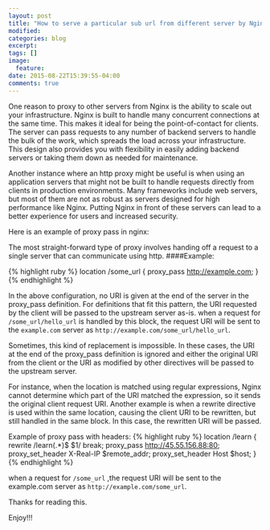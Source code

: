 ```yaml
---
layout: post
title: "How to serve a particular sub url from different server by Nginx HTTP Proxy Pass"
modified:
categories: blog
excerpt:
tags: []
image:
  feature:
date: 2015-08-22T15:39:55-04:00
comments: true
---
```

One reason to proxy to other servers from Nginx is the ability to scale out your infrastructure. Nginx is built to handle many concurrent connections at the same time. This makes it ideal for being the point-of-contact for clients. The server can pass requests to any number of backend servers to handle the bulk of the work, which spreads the load across your infrastructure. This design also provides you with flexibility in easily adding backend servers or taking them down as needed for maintenance.

Another instance where an http proxy might be useful is when using an application servers that might not be built to handle requests directly from clients in production environments. Many frameworks include web servers, but most of them are not as robust as servers designed for high performance like Nginx. Putting Nginx in front of these servers can lead to a better experience for users and increased security.

Here is an example of proxy pass in nginx:

The most straight-forward type of proxy involves handing off a request to a single server that can communicate using http. 
####Example:

{% highlight ruby %}
location /some_url {
    proxy_pass http://example.com;
}
{% endhighlight %}

In the above configuration, no URI is given at the end of the server in the proxy_pass definition.
For definitions that fit this pattern, the URI requested by the client will be passed to the upstream server as-is.
when a request for ```/some_url/hello_url``` is handled by this block, the request URI will be sent to
the ```example.com``` server as ```http://example.com/some_url/hello_url```.

Sometimes, this kind of replacement is impossible. In these cases, the URI at the end of the proxy_pass definition
is ignored and either the original URI from the client or the URI as modified by other directives will be passed
to the upstream server.

For instance, when the location is matched using regular expressions, Nginx cannot determine which part of the URI
matched the expression, so it sends the original client request URI. Another example is when a rewrite directive is
used within the same location, causing the client URI to be rewritten, but still handled in the same block.
In this case, the rewritten URI will be passed.

Example of proxy pass with headers:
{% highlight ruby %}
location /learn {
rewrite   /learn(.*)$  $1/  break;
proxy_pass http://45.55.156.88:80;
proxy_set_header X-Real-IP $remote_addr;
proxy_set_header Host $host;
}
{% endhighlight %}

when a request for ```/some_url``` ,the request URI will be sent to the example.com server as ```http://example.com/some_url```.



Thanks for reading this. 

Enjoy!!!
